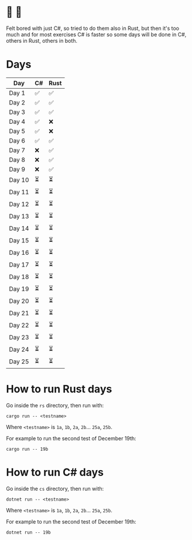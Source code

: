# 🎅 🎄

Felt bored with just C#, so tried to do them also in Rust, but then it's too much and for most exercises C# is faster so some days will be done in C#, others in Rust, others in both.

# Days

|  Day   | C# | Rust |
| ------ | -- | ---- |
| Day  1 |  ✅|   ✅  |
| Day  2 |  ✅|   ✅  |
| Day  3 |  ✅|   ✅  |
| Day  4 |  ✅|   ❌  |
| Day  5 |  ✅|   ❌  |
| Day  6 |  ✅|   ✅  |
| Day  7 |  ❌|   ✅  |
| Day  8 |  ❌|   ✅  |
| Day  9 |  ❌|   ✅  |
| Day 10 |  ⏳|   ⏳  |
| Day 11 |  ⏳|   ⏳  |
| Day 12 |  ⏳|   ⏳  |
| Day 13 |  ⏳|   ⏳  |
| Day 14 |  ⏳|   ⏳  |
| Day 15 |  ⏳|   ⏳  |
| Day 16 |  ⏳|   ⏳  |
| Day 17 |  ⏳|   ⏳  |
| Day 18 |  ⏳|   ⏳  |
| Day 19 |  ⏳|   ⏳  |
| Day 20 |  ⏳|   ⏳  |
| Day 21 |  ⏳|   ⏳  |
| Day 22 |  ⏳|   ⏳  |
| Day 23 |  ⏳|   ⏳  |
| Day 24 |  ⏳|   ⏳  |
| Day 25 |  ⏳|   ⏳  |



# How to run Rust days

Go inside the `rs` directory, then run with:

```
cargo run -- <testname>
```

Where `<testname>` is `1a`, `1b`, `2a`, `2b`... `25a`, `25b`.

For example to run the second test of December 19th:

```
cargo run -- 19b
```


# How to run C# days

Go inside the `cs` directory, then run with:

```
dotnet run -- <testname>
```

Where `<testname>` is `1a`, `1b`, `2a`, `2b`... `25a`, `25b`.

For example to run the second test of December 19th:

```
dotnet run -- 19b
```



